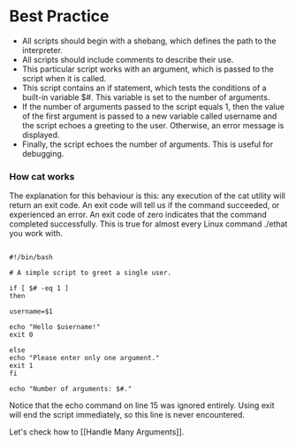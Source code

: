 # Best Practice

* All scripts should begin with a shebang, which defines the path to the interpreter.
* All scripts should include comments to describe their use.
* This particular script works with an argument, which is passed to the script when it is called.
* This script contains an if statement, which tests the conditions of a built-in variable $#. This
variable is set to the number of arguments.
* If the number of arguments passed to the script equals 1, then the value of the first argument is
passed to a new variable called username and the script echoes a greeting to the user.
Otherwise, an error message is displayed.
* Finally, the script echoes the number of arguments. This is useful for debugging.

### How **cat** works

The explanation for this behaviour is this: any execution of the cat utility will return an exit code.
An exit code will tell us if the command succeeded, or experienced an error. An exit code of zero indicates that the command completed successfully. This is true for almost every Linux command ./ethat you work with.

```

#!/bin/bash

# A simple script to greet a single user.

if [ $# -eq 1 ]
then

username=$1

echo "Hello $username!"
exit 0

else
echo "Please enter only one argument."
exit 1
fi

echo "Number of arguments: $#."
```

Notice that the echo command on line 15 was ignored entirely. Using exit will end the script
immediately, so this line is never encountered.

Let's check how to [[Handle Many Arguments]].

